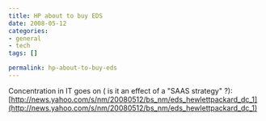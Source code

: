 ```yaml
--- 
title: HP about to buy EDS
date: 2008-05-12
categories: 
- general
- tech
tags: []

permalink: hp-about-to-buy-eds
---
```

Concentration in IT goes on ( is it an effect of a "SAAS strategy" ?):[http://news.yahoo.com/s/nm/20080512/bs_nm/eds_hewlettpackard_dc_1](http://news.yahoo.com/s/nm/20080512/bs_nm/eds_hewlettpackard_dc_1)
